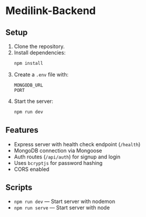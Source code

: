 # Medilink-Backend

## Setup

1. Clone the repository.
2. Install dependencies:
   ```bash
   npm install
   ```
3. Create a `.env` file with:
   ```
   MONGODB_URL
   PORT
   ```
4. Start the server:
   ```bash
   npm run dev
   ```

## Features

- Express server with health check endpoint (`/health`)
- MongoDB connection via Mongoose
- Auth routes (`/api/auth`) for signup and login
- Uses `bcryptjs` for password hashing
- CORS enabled


## Scripts

- `npm run dev` — Start server with nodemon
- `npm run serve` — Start server with node